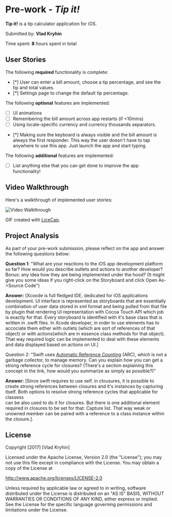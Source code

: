 # Pre-work - *Tip it!*

**Tip it!** is a tip calculator application for iOS.

Submitted by: **Vlad Kryhin**

Time spent: **8** hours spent in total

## User Stories

The following **required** functionality is complete:

* [*] User can enter a bill amount, choose a tip percentage, and see the tip and total values.
* [*] Settings page to change the default tip percentage.

The following **optional** features are implemented:
* [ ] UI animations
* [ ] Remembering the bill amount across app restarts (if <10mins)
* [ ] Using locale-specific currency and currency thousands separators.
* [*] Making sure the keyboard is always visible and the bill amount is always the first responder. This way the user doesn't have to tap anywhere to use this app. Just launch the app and start typing.

The following **additional** features are implemented:

- [ ] List anything else that you can get done to improve the app functionality!

## Video Walkthrough 

Here's a walkthrough of implemented user stories:

<img src='http://imgur.com/a/aZid4' title='Video Walkthrough' width='' alt='Video Walkthrough' />

GIF created with [LiceCap](http://www.cockos.com/licecap/).

## Project Analysis

As part of your pre-work submission, please reflect on the app and answer the following questions below:

**Question 1**: "What are your reactions to the iOS app development platform so far? How would you describe outlets and actions to another developer? Bonus: any idea how they are being implemented under the hood? (It might give you some ideas if you right-click on the Storyboard and click Open As->Source Code")

**Answer:** [Xcoode is full fledged IDE, dedicated for iOS applications development.
UI interface is represented as storyboards that are 
essentially combination of user data stored in xml format and
being pulled from that file by plugin that rendering UI representation
with Cocoa Touch API which job is exactly for that. 
Every storyboard is identified with it's base class that is written in .swift files.
In Xcode developer, in order to use elements has to accociate them either with outlets (which are sort of references of that object) or with actions(which are in essence class methods for that object).
That way required logic can be implemented to deal with these elements and data displayed based on actions on UI.]


Question 2: "Swift uses [Automatic Reference Counting](https://developer.apple.com/library/content/documentation/Swift/Conceptual/Swift_Programming_Language/AutomaticReferenceCounting.html#//apple_ref/doc/uid/TP40014097-CH20-ID49) (ARC), which is not a garbage collector, to manage memory. Can you explain how you can get a strong reference cycle for closures? (There's a section explaining this concept in the link, how would you summarize as simply as possible?)"

**Answer:** [Since swift requires to use self. in clousures, it is possible to create strong 
references between closures and it's instances by capturing itself.
Both options to resolve strong reference cycles that applicable for classess  
can be also used to do it for closures. But there is one additional element required 
in closures to be set for that: Capture list. That way weak or unowned member can be paired with a reference
to a class instance within the closure.].


## License

Copyright [2017] [Vlad Kryhin]

Licensed under the Apache License, Version 2.0 (the "License");
you may not use this file except in compliance with the License.
You may obtain a copy of the License at

http://www.apache.org/licenses/LICENSE-2.0

Unless required by applicable law or agreed to in writing, software
distributed under the License is distributed on an "AS IS" BASIS,
WITHOUT WARRANTIES OR CONDITIONS OF ANY KIND, either express or implied.
See the License for the specific language governing permissions and
limitations under the License.
